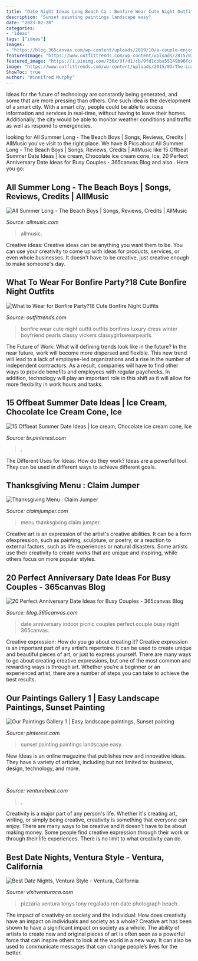 ```yaml
---
title: "Date Night Ideas Long Beach Ca : Bonfire Wear Cute Night Outfit Outfits Bonfires Luxury Dress Winter Boyfriend Pearls Classy Vickers Classygirlswearpearls"
description: "Sunset painting paintings landscape easy"
date: "2023-02-20"
categories:
- "ideas"
tags: ["ideas"]
images:
- "https://blog.365canvas.com/wp-content/uploads/2019/10/a-couple-enjoying-indoor-picnic-date-night.jpg"
featuredImage: "https://www.outfittrends.com/wp-content/uploads/2015/03/The-Luxury-of-Bonfires-2-Final-updated2.jpg"
featured_image: "https://i.pinimg.com/736x/9f/d1/cb/9fd1cbba55149b96fc8faca524665e25--sunset-art-sunset-paintings.jpg"
image: "https://www.outfittrends.com/wp-content/uploads/2015/03/The-Luxury-of-Bonfires-2-Final-updated2.jpg"
ShowToc: true
author: "Winnifred Murphy"
---
```



Ideas for the future of technology are constantly being generated, and some that are more pressing than others. One such idea is the development of a smart city. With a smart city, people could be able to access information and services in real-time, without having to leave their homes. Additionally, the city would be able to monitor weather conditions and traffic as well as respond to emergencies.

	

		
looking for All Summer Long - The Beach Boys | Songs, Reviews, Credits | AllMusic you've visit to the right place. We have 8 Pics about All Summer Long - The Beach Boys | Songs, Reviews, Credits | AllMusic like 15 Offbeat Summer Date Ideas | Ice cream, Chocolate ice cream cone, Ice, 20 Perfect Anniversary Date Ideas for Busy Couples - 365canvas Blog and also . Here you go:
		
    
## All Summer Long - The Beach Boys | Songs, Reviews, Credits | AllMusic

<img loading=lazy src="https://cps-static.rovicorp.com/3/JPG_500/MI0001/560/MI0001560291.jpg?partner=allrovi.com" onerror="this.onerror=null;this.src='https://tse2.mm.bing.net/th?id=OIP.K5FvJZsRdTUNtObvNhyRSQHaHa&amp;pid=15.1';" alt="All Summer Long - The Beach Boys | Songs, Reviews, Credits | AllMusic">

_Source: allmusic.com_

>allmusic. 

	

Creative ideas:
Creative ideas can be anything you want them to be. You can use your creativity to come up with ideas for products, services, or even whole businesses. It doesn't have to be creative, just creative enough to make someone's day.

    
## What To Wear For Bonfire Party?18 Cute Bonfire Night Outfits

<img loading=lazy src="https://www.outfittrends.com/wp-content/uploads/2015/03/The-Luxury-of-Bonfires-2-Final-updated2.jpg" onerror="this.onerror=null;this.src='https://tse4.mm.bing.net/th?id=OIP.X8EBU7K2xd3JwkHbx2EIcgHaLH&amp;pid=15.1';" alt="What to Wear for Bonfire Party?18 Cute Bonfire Night Outfits">

_Source: outfittrends.com_

>bonfire wear cute night outfit outfits bonfires luxury dress winter boyfriend pearls classy vickers classygirlswearpearls. 

	

The Future of Work: What will defining trends look like in the future?
In the near future, work will become more dispersed and flexible. This new trend will lead to a lack of employee-led organizations and a rise in the number of independent contractors. As a result, companies will have to find other ways to provide benefits and employees with regular paychecks. In addition, technology will play an important role in this shift as it will allow for more flexibility in work hours and tasks.

    
## 15 Offbeat Summer Date Ideas | Ice Cream, Chocolate Ice Cream Cone, Ice

<img loading=lazy src="https://i.pinimg.com/736x/53/0c/94/530c949ea9ef2a259397f9df3540d9a6.jpg" onerror="this.onerror=null;this.src='https://tse3.mm.bing.net/th?id=OIP.p40UAFZRxxFE4SoCgjrb7wHaLH&amp;pid=15.1';" alt="15 Offbeat Summer Date Ideas | Ice cream, Chocolate ice cream cone, Ice">

_Source: br.pinterest.com_

>. 

	

The Different Uses for Ideas: How do they work?
Ideas are a powerful tool. They can be used in different ways to achieve different goals.

    
## Thanksgiving Menu : Claim Jumper

<img loading=lazy src="https://www.claimjumper.com/perch/resources/promotions/cj20017thanksgivingmenuweb.jpg" onerror="this.onerror=null;this.src='https://tse1.mm.bing.net/th?id=OIP.zN1PXji2vHJxlyEfwPLj8wHaLo&amp;pid=15.1';" alt="Thanksgiving Menu : Claim Jumper">

_Source: claimjumper.com_

>menu thanksgiving claim jumper. 

	

Creative art is an expression of the artist's creative abilities. It can be a form ofexpression, such as painting, sculpture, or poetry, or a reaction to external factors, such as life experiences or natural disasters. Some artists use their creativity to create works that are unique and inspiring, while others focus on more popular styles.

    
## 20 Perfect Anniversary Date Ideas For Busy Couples - 365canvas Blog

<img loading=lazy src="https://blog.365canvas.com/wp-content/uploads/2019/10/a-couple-enjoying-indoor-picnic-date-night.jpg" onerror="this.onerror=null;this.src='https://tse3.mm.bing.net/th?id=OIP.krfly2TZwtNJ0oiPAnE8QAHaLH&amp;pid=15.1';" alt="20 Perfect Anniversary Date Ideas for Busy Couples - 365canvas Blog">

_Source: blog.365canvas.com_

>date anniversary indoor picnic couples perfect couple busy night 365canvas. 

	

Creative expression: How do you go about creating it?
Creative expression is an important part of any artist’s repertoire. It can be used to create unique and beautiful pieces of art, or just to express yourself. There are many ways to go about creating creative expressions, but one of the most common and rewarding ways is through art. Whether you’re a beginner or an experienced artist, there are a number of steps you can take to achieve the best results.

    
## Our Paintings Gallery 1 | Easy Landscape Paintings, Sunset Painting

<img loading=lazy src="https://i.pinimg.com/736x/9f/d1/cb/9fd1cbba55149b96fc8faca524665e25--sunset-art-sunset-paintings.jpg" onerror="this.onerror=null;this.src='https://tse3.mm.bing.net/th?id=OIP.vILt4AI6pEQyhKsx-n3-JgHaJY&amp;pid=15.1';" alt="Our Paintings Gallery 1 | Easy landscape paintings, Sunset painting">

_Source: pinterest.com_

>sunset painting paintings landscape easy. 

	

New Ideas is an online magazine that publishes new and innovative ideas. They have a variety of articles, including but not limited to: business, design, technology, and more.

    
## 

<img loading=lazy src="https://venturebeat.com/wp-content/uploads/2019/05/amd-ryzen-third-generation.jpg" onerror="this.onerror=null;this.src='https://tse1.mm.bing.net/th?id=OIP.11ghnT6m99Zk2gavAzErcQHaDt&amp;pid=15.1';" alt="">

_Source: venturebeat.com_

>. 

	

Creativity is a major part of any person's life. Whether it's creating art, writing, or simply being creative, creativity is something that everyone can enjoy. There are many ways to be creative and it doesn't have to be about making money. Some people find creative expression through their work or through their life experiences. There is no limit to what creativity can do.

    
## Best Date Nights, Ventura Style - Ventura, California

<img loading=lazy src="http://3.bp.blogspot.com/-EtodpNpY9Jg/VZ8zXIewtvI/AAAAAAAAAV8/9I_73MmHZK8/s1600/Tonys%2BPizza.JPG" onerror="this.onerror=null;this.src='https://tse4.mm.bing.net/th?id=OIP.2TXJTNhxLdla_h0uGsL9PQHaFe&amp;pid=15.1';" alt="Best Date Nights, Ventura Style - Ventura, California">

_Source: visitventuraca.com_

>pizzaria ventura tonys tony regalado ron date photograph beach. 

	

The impact of creativity on society and the individual: How does creativity have an impact on individuals and society as a whole?
Creative art has been shown to have a significant impact on society as a whole. The ability of artists to create new and original pieces of art is often seen as a powerful force that can inspire others to look at the world in a new way. It can also be used to communicate messages that can change people’s lives for the better.

